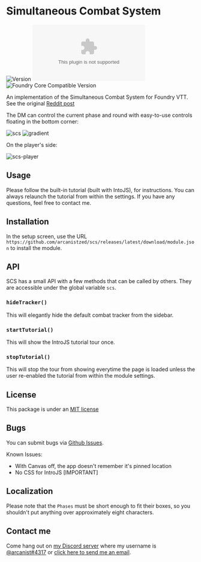 # Simultaneous Combat System

![Version](https://img.shields.io/github/v/tag/arcanistzed/scs?label=Version&style=flat-square&color=2577a1) ![Latest Release Download Count](https://img.shields.io/github/downloads/arcanistzed/scs/latest/module.zip?label=Downloads&style=flat-square&color=9b43a8) ![Foundry Core Compatible Version](https://img.shields.io/badge/dynamic/json.svg?url=https%3A%2F%2Fraw.githubusercontent.com%2Farcanistzed%2Fscs%2Fmain%2Fmodule.json&label=Foundry%20Core%20Compatible%20Version&query=$.compatibleCoreVersion&style=flat-square&color=ff6400)

An implementation of the Simultaneous Combat System for Foundry VTT. See the original [Reddit post](https://redd.it/nlyif8)

The DM can control the current phase and round with easy-to-use controls floating in the bottom corner:

![scs](https://user-images.githubusercontent.com/82790112/123032659-4e875c80-d3b4-11eb-853e-1609a45cda56.gif)
![gradient](https://user-images.githubusercontent.com/82790112/123046244-ddeb3a80-d3c9-11eb-98db-da2f4a6abd68.gif)

On the player's side:

![scs-player](https://user-images.githubusercontent.com/82790112/123030629-15012200-d3b1-11eb-8e4e-d058e1eb8800.png)

## Usage

Please follow the built-in tutorial (built with IntoJS), for instructions. You can always relaunch the tutorial from within the settings. If you have any questions, feel free to contact me.

## Installation

In the setup screen, use the URL `https://github.com/arcanistzed/scs/releases/latest/download/module.json` to install the module.

## API

SCS has a small API with a few methods that can be called by others. They are accessible under the global variable `scs`.

### `hideTracker()`

This will elegantly hide the default combat tracker from the sidebar.

### `startTutorial()`

This will show the IntroJS tutorial tour once.

### `stopTutorial()`

This will stop the tour from showing everytime the page is loaded unless the user re-enabled the tutorial from within the module settings.

## License

This package is under an [MIT license](LICENSE)

## Bugs

You can submit bugs via [Github Issues](https://github.com/arcanistzed/scs/issues/new/choose).

Known Issues:

- With Canvas off, the app doesn't remember it's pinned location
- No CSS for IntroJS [IMPORTANT]

## Localization

Please note that the `Phases` must be short enough to fit their boxes, so you shouldn't put anything over approximately eight characters.

## Contact me

Come hang out on [my Discord server](https://discord.gg/AAkZWWqVav) where my username is [@arcanist#4317](https://discord.com/users/455117777745870860) or [click here to send me an email](mailto:arcanistzed@gmail.com?subject=NAME%20module%20for%20Foundry%20VTT).
